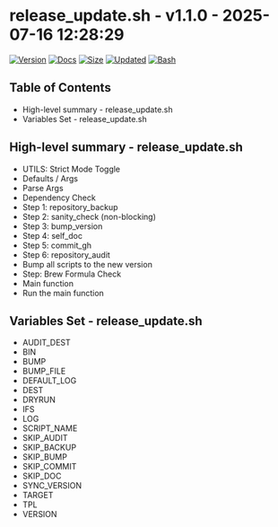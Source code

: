 # release_update.sh - v1.1.0 - 2025-07-16 12:28:29

[![Version](https://img.shields.io/badge/version-1.1.0-purple.svg)](./release_update.sh)
[![Docs](https://img.shields.io/badge/docs-generated-orange.svg)](./docs/release_update.md)
[![Size](https://img.shields.io/badge/size-9.6KB-yellow)](./release_update.sh)
[![Updated](https://img.shields.io/badge/updated-2025--07--16-blue)](./release_update.sh)
[![Bash](https://img.shields.io/badge/bash-5--2--21-red)](https://www.gnu.org/software/bash/)

## Table of Contents
- High-level summary - release_update.sh
- Variables Set - release_update.sh

## High-level summary - release_update.sh
- UTILS: Strict Mode Toggle
- Defaults / Args
- Parse Args
- Dependency Check
- Step 1: repository_backup
- Step 2: sanity_check (non-blocking)
- Step 3: bump_version
- Step 4: self_doc
- Step 5: commit_gh
- Step 6: repository_audit
- Bump all scripts to the new version
- Step: Brew Formula Check
- Main function
- Run the main function

## Variables Set - release_update.sh
- AUDIT_DEST
- BIN
- BUMP
- BUMP_FILE
- DEFAULT_LOG
- DEST
- DRYRUN
- IFS
- LOG
- SCRIPT_NAME
- SKIP_AUDIT
- SKIP_BACKUP
- SKIP_BUMP
- SKIP_COMMIT
- SKIP_DOC
- SYNC_VERSION
- TARGET
- TPL
- VERSION
